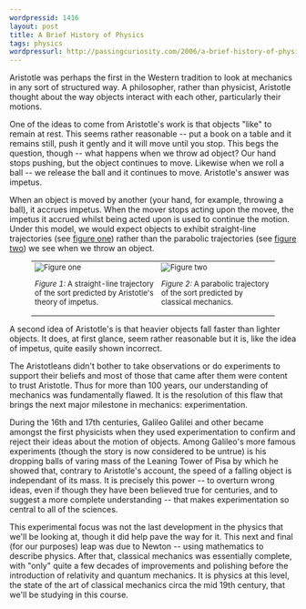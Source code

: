 ```yaml
---
wordpressid: 1416
layout: post
title: A Brief History of Physics
tags: physics
wordpressurl: http://passingcuriosity.com/2006/a-brief-history-of-physics/
---
```


Aristotle was perhaps the first in the Western tradition to look at mechanics
in any sort of structured way. A philosopher, rather than physicist, Aristotle
thought about the way objects interact with each other, particularly their
motions.

One of the ideas to come from Aristotle's work is that objects "like" to remain
at rest. This seems rather reasonable -- put a book on a table and it remains
still, push it gently and it will move until you stop. This begs the question,
though -- what happens when we throw ad object? Our hand stops pushing, but the
object continues to move. Likewise when we roll a ball -- we release the ball
and it continues to move. Aristotle's answer was impetus.

When an object is moved by another (your hand, for example, throwing a ball),
it accrues impetus. When the mover stops acting upon the movee, the impetus it
accrued whilst being acted upon is used to continue the motion. Under this
model, we would expect objects to exhibit straight-line trajectories (see <a
href="#hist-fig-1">figure one</a>) rather than the parabolic trajectories (see
<a href="#hist-fig-2">figure two</a>) we see when we throw an object.

<table style="width: 85%; margin: 0 auto; font-size: small;">
<tr><td>
<img src="figure1.png" title="Figure one" />
<p><a name="hist-fig-1"><em>Figure 1:</em></a> A straight-line trajectory of
the sort predicted by Aristotle's theory of impetus.</p>
</td>
<td>
<img src="figure2.png" title="Figure two" />
<p><a name="hist-fig-2"><em>Figure 2:</em></a> A parabolic trajectory of the
sort predicted by classical mechanics.</p>
</td></tr>
</table>

A second idea of Aristotle's is that heavier objects fall faster than lighter
objects. It does, at first glance, seem rather reasonable but it is, like the
idea of impetus, quite easily shown incorrect.

The Aristotleans didn't bother to take observations or do experiments to
support their beliefs and most of those that came after them were content to
trust Aristotle. Thus for more than 100 years, our understanding of mechanics
was fundamentally flawed. It is the resolution of this flaw that brings the
next major milestone in mechanics: experimentation.

During the 16th and 17th centuries, Galileo Galilei and other became amongst
the first physicists when they used experimentation to confirm and reject their
ideas about the motion of objects. Among Galileo's more famous experiments
(though the story is now considered to be untrue) is his dropping balls of
varing mass of the Leaning Tower of Pisa by which he showed that, contrary to
Aristotle's account, the speed of a falling object is independant of its mass.
It is precisely this power -- to overturn wrong ideas, even if though they have
been believed true for centuries, and to suggest a more complete understanding
-- that makes experimentation so central to all of the sciences.

This experimental focus was not the last development in the physics that we'll
be looking at, though it did help pave the way for it. This next and final (for
our purposes) leap was due to Newton -- using mathematics to describe physics.
After that, classical mechanics was essentially complete, with "only" quite a
few decades of improvements and polishing before the introduction of relativity
and quantum mechanics. It is physics at this level, the state of the art of
classical mechanics circa the mid 19th century, that we'll be studying in this
course.
